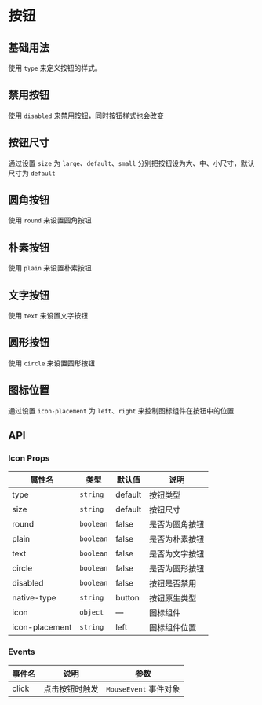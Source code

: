 # 按钮

## 基础用法
使用 `type` 来定义按钮的样式。

<demo vue="button/basic.vue" />

## 禁用按钮
使用 `disabled` 来禁用按钮，同时按钮样式也会改变

<demo vue="button/disabled.vue" />

## 按钮尺寸
通过设置 `size` 为 `large`、`default`、`small` 分别把按钮设为大、中、小尺寸，默认尺寸为 `default`

<demo vue="button/Size.vue" />

## 圆角按钮
使用 `round` 来设置圆角按钮

<demo vue="button/Round.vue" />

## 朴素按钮
使用 `plain` 来设置朴素按钮

<demo vue="button/Plain.vue" />

## 文字按钮
使用 `text` 来设置文字按钮

<demo vue="button/Text.vue" />

## 圆形按钮
使用 `circle` 来设置圆形按钮

<demo vue="button/Circle.vue" />


## 图标位置
通过设置 `icon-placement` 为 `left`、`right` 来控制图标组件在按钮中的位置

<demo vue="button/IconPlacement.vue" />

## API

### Icon Props

| 属性名 | 类型                 | 默认值    | 说明     |
| ------ | -------------------- | --------- | -------- |
| type  | `string`             | default | 按钮类型 |
| size   | `string`  | default | 按钮尺寸 |
| round   | `boolean`  | false | 是否为圆角按钮 |
| plain   | `boolean`  | false | 是否为朴素按钮 |
| text   | `boolean`  | false | 是否为文字按钮 |
| circle   | `boolean`  | false | 是否为圆形按钮 |
| disabled   | `boolean`  | false | 按钮是否禁用 |
| native-type   | `string`  | button | 按钮原生类型 |
| icon   | `object`  | — | 图标组件 |
| icon-placement   | `string`  | left | 图标组件位置 |

### Events

| 事件名 | 说明           | 参数                  |
| ------ | -------------- | --------------------- |
| click  | 点击按钮时触发 | `MouseEvent` 事件对象 |
